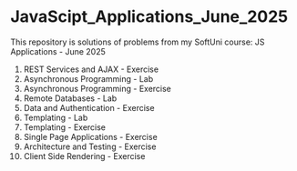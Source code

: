 # JavaScipt_Applications_June_2025
This repository is solutions of problems from my SoftUni course: JS Applications - June 2025
1. REST Services and AJAX - Exercise
2. Asynchronous Programming - Lab
3. Asynchronous Programming - Exercise
4. Remote Databases - Lab
5. Data and Authentication - Exercise
6. Templating - Lab
7. Templating - Exercise
8. Single Page Applications - Exercise
9. Architecture and Testing - Exercise
10. Client Side Rendering - Exercise